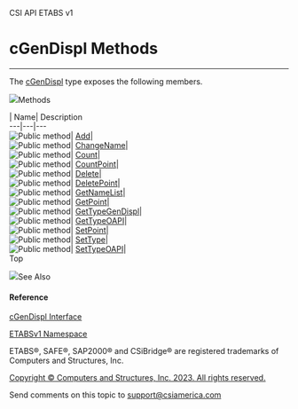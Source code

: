 ﻿

CSI API ETABS v1

# cGenDispl Methods  
  
---  
  
The [cGenDispl](541befdd-2dbf-513b-3089-7c9eb64aae57.htm) type exposes the
following members.

![](../icons/SectionExpanded.png)Methods

| Name| Description  
---|---|---  
![Public method](../icons/pubmethod.gif)|
[Add](92dd3554-eff1-a2aa-4ae8-a63737569eec.htm)|  
![Public method](../icons/pubmethod.gif)|
[ChangeName](79468646-9639-6713-dc4e-ec84b458dfc3.htm)|  
![Public method](../icons/pubmethod.gif)|
[Count](b9f6dfc7-c341-3d1b-05f0-c02579f58bec.htm)|  
![Public method](../icons/pubmethod.gif)|
[CountPoint](56ea3c9c-13f0-65ad-6351-6e713dd8a28e.htm)|  
![Public method](../icons/pubmethod.gif)|
[Delete](6605b175-c3e2-0283-3774-2cd73aa78716.htm)|  
![Public method](../icons/pubmethod.gif)|
[DeletePoint](15251809-e5ff-7571-93b5-55eb5956cfd2.htm)|  
![Public method](../icons/pubmethod.gif)|
[GetNameList](0d1d6c81-ae4d-18b6-4821-a1af8f7fd5f0.htm)|  
![Public method](../icons/pubmethod.gif)|
[GetPoint](2a762558-f4c8-2e47-0ce5-e304dff7c5a7.htm)|  
![Public method](../icons/pubmethod.gif)|
[GetTypeGenDispl](06e55051-6ecd-27b7-8dc5-629fcd79ec1e.htm)|  
![Public method](../icons/pubmethod.gif)|
[GetTypeOAPI](8021e7bf-a767-5984-29b8-af5b4616728d.htm)|  
![Public method](../icons/pubmethod.gif)|
[SetPoint](cc16dcdc-d533-ea12-3233-7ece1c46cd72.htm)|  
![Public method](../icons/pubmethod.gif)|
[SetType](9fcc1851-d289-c8c2-413a-06af1d111a3b.htm)|  
![Public method](../icons/pubmethod.gif)|
[SetTypeOAPI](b8bad32c-25a5-b09a-0b30-139e61d9340c.htm)|  
Top

![](../icons/SectionExpanded.png)See Also

#### Reference

[cGenDispl Interface](541befdd-2dbf-513b-3089-7c9eb64aae57.htm)

[ETABSv1 Namespace](2780f1b8-2033-5289-2298-1cdb2a7508d9.htm)

ETABS®, SAFE®, SAP2000® and CSiBridge® are registered trademarks of Computers
and Structures, Inc.  

[Copyright © Computers and Structures, Inc. 2023. All rights
reserved.](http://www.csiamerica.com)

Send comments on this topic to
[support@csiamerica.com](mailto:support%40csiamerica.com?Subject=CSI%20API%20ETABS%20v1)

